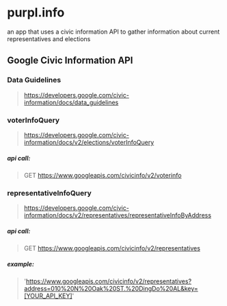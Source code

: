 # purpl.info
an app that uses a civic information API to gather information about current representatives and elections

## Google Civic Information API
### Data Guidelines
> https://developers.google.com/civic-information/docs/data_guidelines  
### voterInfoQuery
> https://developers.google.com/civic-information/docs/v2/elections/voterInfoQuery  
##### api call: 
> GET https://www.googleapis.com/civicinfo/v2/voterinfo  
### representativeInfoQuery
> https://developers.google.com/civic-information/docs/v2/representatives/representativeInfoByAddress  
##### api call:
> GET https://www.googleapis.com/civicinfo/v2/representatives  
##### example:
> 'https://www.googleapis.com/civicinfo/v2/representatives?address=010%20N%20Oak%20ST.%20DingDo%20AL&key=[YOUR_API_KEY]'  



